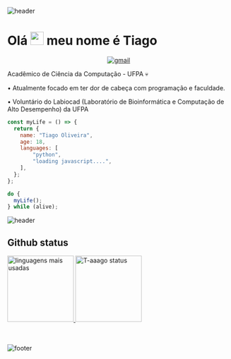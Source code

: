 ![header](https://capsule-render.vercel.app/api?type=waving&color=bd93f9&height=220&section=header)

# Olá <img src="https://raw.githubusercontent.com/MartinHeinz/MartinHeinz/master/wave.gif" width="30px"> meu nome é Tiago

<p align="center">
    <a href="mailto:tiagoliveira003@gmail.com">
        <img src="https://img.shields.io/badge/-tiagoliveira003@gmail.com-7289DA?style=flat-square&logo=Gmail&logoColor=white&link=mailto:tiagoliveira003@gmail.com" alt="gmail"/>
    </a>
</p>

Acadêmico de Ciência da Computação - UFPA :skull:

• Atualmente focado em ter dor de cabeça com programação e faculdade. 

• Voluntário do Labiocad (Laboratório de Bioinformática e Computação de Alto Desempenho) da UFPA


```javascript
const myLife = () => {
  return {
    name: "Tiago Oliveira",
    age: 18,
    languages: [
        "python",
        "loading javascript....",
    ],
  };
};

do {
  myLife();
} while (alive);
```

![header](https://capsule-render.vercel.app/api?type=rect&color=ff5555&height=2&section=header)

## Github status

<a href="https://github.com/t-aaago">
  <img height="150em" src="https://github-readme-stats.vercel.app/api/top-langs/?username=t-aaago&theme=dracula&show_icons=true&layout=compact" alt="linguagens mais usadas">
  <img height="150em" src="https://github-readme-stats.vercel.app/api?username=t-aaago&theme=dracula&show_icons=true" alt="T-aaago status" />
</a>
<br/>
<br/>
<br/>

![footer](https://capsule-render.vercel.app/api?type=waving&color=bd93f9&height=220&section=footer)
